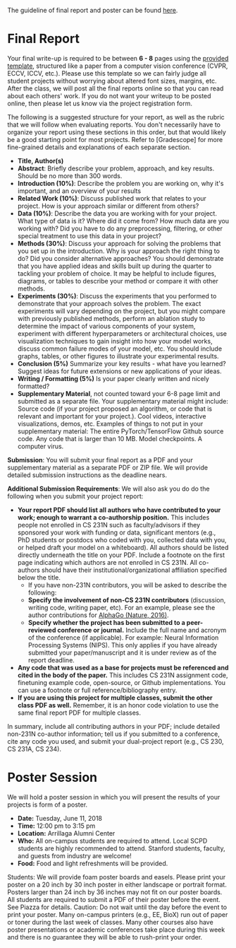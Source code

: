 The guideline of final report and poster can be found [here](http://cs231n.stanford.edu/project.html).<br/>
# Final Report
Your final write-up is required to be between **6 - 8** pages using the [provided template](http://www.pamitc.org/cvpr15/files/cvpr2015AuthorKit.zip), structured like a paper from a computer vision conference (CVPR, ECCV, ICCV, etc.). Please use this template so we can fairly judge all student projects without worrying about altered font sizes, margins, etc. After the class, we will post all the final reports online so that you can read about each others' work. If you do not want your writeup to be posted online, then please let us know via the project registration form.

The following is a suggested structure for your report, as well as the rubric that we will follow when evaluating reports. You don't necessarily have to organize your report using these sections in this order, but that would likely be a good starting point for most projects.
Refer to [Gradescope] for more fine-grained details and explanations of each separate section.

- **Title, Author(s)**
- **Abstract**: Briefly describe your problem, approach, and key results. Should be no more than 300 words.
- **Introduction (10%)**: Describe the problem you are working on, why it's important, and an overview of your results
- **Related Work (10%)**: Discuss published work that relates to your project. How is your approach similar or different from others?
- **Data (10%)**: Describe the data you are working with for your project. What type of data is it? Where did it come from? How much data are you working with? Did you have to do any preprocessing, filtering, or other special treatment to use this data in your project?
- **Methods (30%)**: Discuss your approach for solving the problems that you set up in the introduction. Why is your approach the right thing to do? Did you consider alternative approaches? You should demonstrate that you have applied ideas and skills built up during the quarter to tackling your problem of choice. It may be helpful to include figures, diagrams, or tables to describe your method or compare it with other methods.
- **Experiments (30%)**: Discuss the experiments that you performed to demonstrate that your approach solves the problem. The exact experiments will vary depending on the project, but you might compare with previously published methods, perform an ablation study to determine the impact of various components of your system, experiment with different hyperparameters or architectural choices, use visualization techniques to gain insight into how your model works, discuss common failure modes of your model, etc. You should include graphs, tables, or other figures to illustrate your experimental results.
- **Conclusion (5%)** Summarize your key results - what have you learned? Suggest ideas for future extensions or new applications of your ideas.
- **Writing / Formatting (5%)** Is your paper clearly written and nicely formatted?
- **Supplementary Material**, not counted toward your 6-8 page limit and submitted as a separate file. Your supplementary material might include:
Source code (if your project proposed an algorithm, or code that is relevant and important for your project.).
Cool videos, interactive visualizations, demos, etc.
Examples of things to not put in your supplementary material:
The entire PyTorch/TensorFlow Github source code.
Any code that is larger than 10 MB.
Model checkpoints.
A computer virus.

**Submission**: You will submit your final report as a PDF and your supplementary material as a separate PDF or ZIP file. We will provide detailed submission instructions as the deadline nears.

**Additional Submission Requirements**: We will also ask you do do the following when you submit your project report:

- **Your report PDF should list all authors who have contributed to your work; enough to warrant a co-authorship position.** This includes people not enrolled in CS 231N such as faculty/advisors if they sponsored your work with funding or data, significant mentors (e.g., PhD students or postdocs who coded with you, collected data with you, or helped draft your model on a whiteboard). All authors should be listed directly underneath the title on your PDF. Include a footnote on the first page indicating which authors are not enrolled in CS 231N. All co-authors should have their institutional/organizational affiliation specified below the title.
  - If you have non-231N contributors, you will be asked to describe the following:
  - **Specify the involvement of non-CS 231N contributors** (discussion, writing code, writing paper, etc). For an example, please see the author contributions for [AlphaGo (Nature, 2016)](https://www.nature.com/nature/journal/v529/n7587/full/nature16961.html#author-information).
  - **Specify whether the project has been submitted to a peer-reviewed conference or journal.** Include the full name and acronym of the conference (if applicable). For example: Neural Information Processing Systems (NIPS). This only applies if you have already submitted your paper/manuscript and it is under review as of the report deadline.
- **Any code that was used as a base for projects must be referenced and cited in the body of the paper.** This includes CS 231N assignment code, finetuning example code, open-source, or Github implementations. You can use a footnote or full reference/bibliography entry.
- **If you are using this project for multiple classes, submit the other class PDF as well.** Remember, it is an honor code violation to use the same final report PDF for multiple classes.

In summary, include all contributing authors in your PDF; include detailed non-231N co-author information; tell us if you submitted to a conference, cite any code you used, and submit your dual-project report (e.g., CS 230, CS 231A, CS 234).

# Poster Session
We will hold a poster session in which you will present the results of your projects is form of a poster.
- **Date:** Tuesday, June 11, 2018
- **Time:** 12:00 pm to 3:15 pm
- **Location:** Arrillaga Alumni Center
- **Who:** All on-campus students are required to attend. Local SCPD students are highly recommended to attend. Stanford students, faculty, and guests from industry are welcome!
- **Food:** Food and light refreshments will be provided.<br/>

Students: We will provide foam poster boards and easels. Please print your poster on a 20 inch by 30 inch poster in either landscape or portrait format. Posters larger than 24 inch by 36 inches may not fit on our poster boards. All students are required to submit a PDF of their poster before the event. See Piazza for details. Caution: Do not wait until the day before the event to print your poster. Many on-campus printers (e.g., EE, BioX) run out of paper or toner during the last week of classes. Many other courses also have poster presentations or academic conferences take place during this week and there is no guarantee they will be able to rush-print your order.
